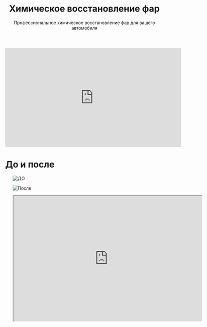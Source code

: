<!DOCTYPE html>
<html lang="en">

<head>
    <meta charset="UTF-8">
    <meta name="viewport" content="width=device-width, initial-scale=1.0">
    <title>Полировка фар</title>
    <link rel="stylesheet" href="./stil.css">
</head>

<body>
    <header>
        <h1>Химическое восстановление фар</h1>
        <p>Профессиональное химическое восстановление фар для вашего автомобиля</p>
    </header>
</body>
<div><iframe width="560" height="315" src="https://rutube.ru/channel/8489947/" frameborder="0"
        allow="accelerometer; autoplay; encrypted-media; gyroscope; picture-in-picture" allowfullscreen></iframe>
</div>
<h1>До и после</h1>
<ul><img src="https://res.cloudinary.com/dpnruhixy/image/upload/w_600,h_400,c_fill/v1736277189/photo_5467848527699896352_y_rbob10.jpg"
        alt="ДО">
</ul>
<ul><img src="https://res.cloudinary.com/dpnruhixy/image/upload/w_600,h_400,c_fill/v1736277188/photo_5467848527699896356_y_b3krjm.jpg"
        alt="После">
</ul>
<ul><iframe src="https://drive.google.com/file/d/1oekrkCTr4Nk4eY2wtAqIgW9fb2AdZu2y/preview" width="600"
        height="400"></iframe>

</html>
